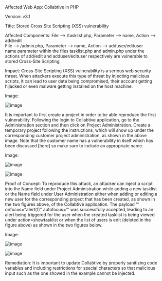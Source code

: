 Affected Web App: Collabtive in PHP

Version: v3.1

Title: Stored Cross Site Scripting (XSS) vulnerability

Affected Components: File --> /tasklist.php, Parameter --> name, Action --> add/edit <br>
File --> /admin.php, Parameter --> name, Action --> adduser/edituser <br>
name parameter within the files tasklist.php and admin.php under the actions of add/edit and adduser/edituser respectively are vulnerable to stored Cross-Site Scripting

Impact: Cross-Site Scripting (XSS) vulnerability is a serious web security threat. When attackers execute this type of threat by injecting malicious scripts, it can lead to user data being compromised, their account getting hijacked or even malware getting installed on the host machine.

Image: 

![image](https://github.com/user-attachments/assets/8fe5b99a-ac1e-4dac-b9c5-be5b1b3e0b81)


It is important to first create a project in order to be able reproduce the first vulnerability. Following the login to Collabtive application, go to the Administration section and then click on Project Administration. Create a temporary project following the instructions, which will show up under the corresponding customer project administration, as shown in the above image. Note that the customer name has a vulnerability in itself which has been discussed [here] so make sure to include an appropriate name.

Image: 

![image](https://github.com/user-attachments/assets/9e033e99-45fb-4428-8dd0-4ca0a2cba68e)

![image](https://github.com/user-attachments/assets/0d117230-bf9c-447d-8db8-c8b25b15bd99)


Proof of Concept: To reproduce this attack, an attacker can inject a script into the Name field under Project Administration while adding a new tasklist or the Name field under User Administration either when adding or editing a new user for the corresponding project that has been created, as shown in the two figures above, of the Collabtive application. The payload '" onfocus="alert(1)" autofocus="' was successfully accepted, leading to an alert being triggered for the user when the created tasklist is being viewed under action=showtasklist or when the list of users is edit (deleted in the figure above) as shown in the two figures below.

Image:

![image](https://github.com/user-attachments/assets/68f679b2-ae8e-4373-86dc-bed9f3ba0a7b)

![image](https://github.com/user-attachments/assets/ff029607-5598-4aa4-9a60-260711311f82)



Remediation: It is important to update Collabtive by properly sanitizing code variables and including restrictions for special characters so that malicious input such as the one showed in the example cannot be injected. 
